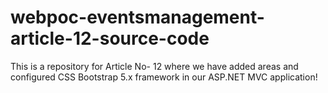 # webpoc-eventsmanagement-article-12-source-code
This is a repository for Article No- 12 where we have added areas and configured CSS Bootstrap 5.x framework in our ASP.NET MVC application!
